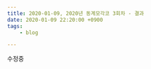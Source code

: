 ```yaml
---
title: 2020-01-09, 2020년 동계모각코 3회차 - 결과
date: 2020-01-09 22:20:00 +0900
tags:
    - blog

---
```


수정중
